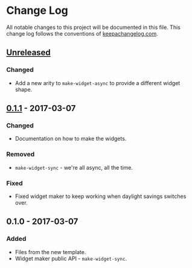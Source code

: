 # Change Log
All notable changes to this project will be documented in this file. This change log follows the conventions of [keepachangelog.com](http://keepachangelog.com/).

## [Unreleased]
### Changed
- Add a new arity to `make-widget-async` to provide a different widget shape.

## [0.1.1] - 2017-03-07
### Changed
- Documentation on how to make the widgets.

### Removed
- `make-widget-sync` - we're all async, all the time.

### Fixed
- Fixed widget maker to keep working when daylight savings switches over.

## 0.1.0 - 2017-03-07
### Added
- Files from the new template.
- Widget maker public API - `make-widget-sync`.

[Unreleased]: https://github.com/your-name/clojureweb/compare/0.1.1...HEAD
[0.1.1]: https://github.com/your-name/clojureweb/compare/0.1.0...0.1.1

